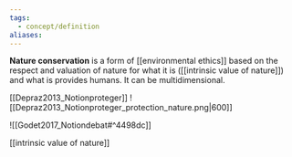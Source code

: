 ```yaml
---
tags:
  - concept/definition
aliases:
---
```

**Nature conservation** is a form of [[environmental ethics]] based on the respect and valuation of nature for what it is ([[intrinsic value of nature]]) and what is provides humans. It can be multidimensional.

[[Depraz2013_Notionproteger]]
![[Depraz2013_Notionproteger_protection_nature.png|600]]

![[Godet2017_Notiondebat#^4498dc]]

[[intrinsic value of nature]]